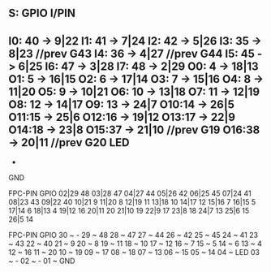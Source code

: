 
S:  GPIO    I/PIN
-
I0: 40 ->  9|22
I1: 41 ->  7|24
I2: 42 ->  5|26
I3: 35 ->  8|23 //prev G43
I4: 36 ->  4|27 //prev G44
I5: 45 ->  6|25
I6: 47 ->  3|28
I7: 48 ->  2|29
O0: 4  -> 18|13
O1: 5  -> 16|15
O2: 6  -> 17|14
O3: 7  -> 15|16
O4: 8  -> 11|20
O5: 9  -> 10|21
O6: 10 -> 13|18
O7: 11 -> 12|19
O8: 12 -> 14|17
O9: 13 -> 24|7
O10:14 -> 26|5
O11:15 -> 25|6
O12:16 -> 19|12
O13:17 -> 22|9
O14:18 -> 23|8
O15:37 -> 21|10 //prev G19
O16:38 -> 20|11 //prev G20
LED
-
-
GND

FPC-PIN     GPIO
02|29       48
03|28       47
04|27       44
05|26       42
06|25       45
07|24       41
08|23       43
09|22       40
10|21       9
11|20       8
12|19       11
13|18       10
14|17       12
15|16       7
16|15       5
17|14       6
18|13       4
19|12       16
20|11       20
21|10       19
22|9        17
23|8        18
24|7        13
25|6        15
26|5        14




FPC-PIN     GPIO
30 ~        -
29 ~        48
28 ~        47
27 ~        44
26 ~        42
25 ~        45
24 ~        41
23 ~        43
22 ~        40
21 ~        9
20 ~        8
19 ~        11
18 ~        10
17 ~        12
16 ~        7
15 ~        5
14 ~        6
13 ~        4
12 ~        16
11 ~        20
10 ~        19
09 ~        17
08 ~        18
07 ~        13
06 ~        15
05 ~        14
04 ~   LED
03 ~        -
02 ~        -
01 ~   GND